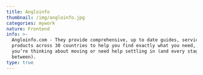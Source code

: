 ```yaml
---
title: Angloinfo
thumbnail: /img/angloinfo.jpg
categories: mywork
nature: Frontend
info: >-
  Angloinfo.com - They provide comprehensive, up to date guides, services and
  products across 30 countries to help you find exactly what you need, whether
  you’re thinking about moving or need help settling in (and every stage in
  between).
type: true
---
```


